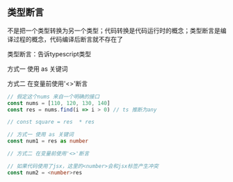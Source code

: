 ## 类型断言

不是把一个类型转换为另一个类型；代码转换是代码运行时的概念；类型断言是编译过程的概念，代码编译后断言就不存在了

类型断言：告诉typescript类型

方式一 使用 as 关键词

方式二 在变量前使用'<>'断言

```typescript
// 假定这个nums 来自一个明确的接口
const nums = [110, 120, 130, 140]
const res = nums.find(i => i > 0) // ts 推断为any

// const square = res  * res

// 方式一 使用 as 关键词
const num1 = res as number

// 方式二 在变量前使用'<>'断言

// 如果代码使用了jsx，这里的<number>会和jsx标签产生冲突
const num2 = <number>res
```
